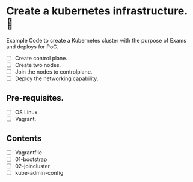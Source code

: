 # Create a kubernetes infrastructure. 🚀

Example Code to create a Kubernetes cluster with the purpose of Exams and deploys for PoC.

* [ ] Create control plane.
* [ ] Create two nodes.
* [ ] Join the nodes to controlplane.
* [ ] Deploy the networking capability.

## Pre-requisites.

* [ ] OS Linux.
* [ ] Vagrant.

## Contents

* [ ] Vagrantfile
* [ ] 01-bootstrap
* [ ] 02-joincluster
* [ ] kube-admin-config
